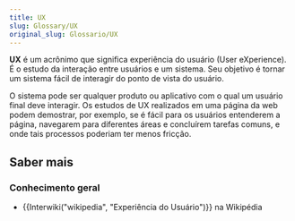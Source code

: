 ```yaml
---
title: UX
slug: Glossary/UX
original_slug: Glossario/UX
---
```


**UX** é um acrônimo que significa experiência do usuário (User eXperience). É o estudo da interação entre usuários e um sistema. Seu objetivo é tornar um sistema fácil de interagir do ponto de vista do usuário.

O sistema pode ser qualquer produto ou aplicativo com o qual um usuário final deve interagir. Os estudos de UX realizados em uma página da web podem demostrar, por exemplo, se é fácil para os usuários entenderem a página, navegarem para diferentes áreas e concluírem tarefas comuns, e onde tais processos poderiam ter menos fricção.

## Saber mais

### Conhecimento geral

- {{Interwiki("wikipedia", "Experiência do Usuário")}} na Wikipédia
